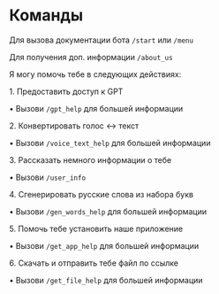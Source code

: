 # Команды

Для вызова документации бота `/start` или `/menu`

Для получения доп. информации `/about_us`

Я могу помочь тебе в следующих действиях:

1\. Предоставить доступ к GPT

&#x20;    • Вызови `/gpt_help` для большей информации

2\. Конвертировать голос ↔ текст

&#x20;    • Вызови `/voice_text_help` для большей информации

3\. Рассказать немного информации о тебе

&#x20;    • Вызови `/user_info`

4\. Сгенерировать русские слова из набора букв

&#x20;    • Вызови `/gen_words_help` для большей информации

5\. Помочь тебе установить наше приложение

&#x20;    • Вызови `/get_app_help` для большей информации

6\. Скачать и отправить тебе файл по ссылке

&#x20;    • Вызови `/get_file_help` для большей информации
